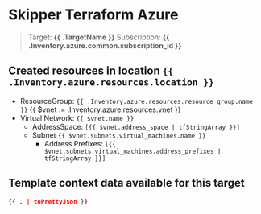 # Skipper Terraform Azure
> Target: **{{ .TargetName }}**
> Subscription: **{{ .Inventory.azure.common.subscription_id }}**

## Created resources in location `{{ .Inventory.azure.resources.location }}`

- ResourceGroup: `{{ .Inventory.azure.resources.resource_group.name }}`
{{ $vnet := .Inventory.azure.resources.vnet }}
- Virtual Network: `{{ $vnet.name }}`
  - AddressSpace: `[{{ $vnet.address_space | tfStringArray }}]`
  - Subnet `{{ $vnet.subnets.virtual_machines.name }}`
    - Address Prefixes: `[{{ $vnet.subnets.virtual_machines.address_prefixes | tfStringArray }}]`


## Template context data available for this target
```json
{{ . | toPrettyJson }}
```
